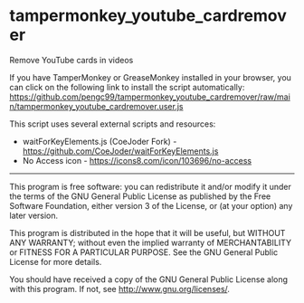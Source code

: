 # tampermonkey_youtube_cardremover
Remove YouTube cards in videos

If you have TamperMonkey or GreaseMonkey installed in your browser, you can click on the following link to install the script automatically:
https://github.com/pengc99/tampermonkey_youtube_cardremover/raw/main/tampermonkey_youtube_cardremover.user.js

This script uses several external scripts and resources:
* waitForKeyElements.js (CoeJoder Fork) - https://github.com/CoeJoder/waitForKeyElements.js
* No Access icon - https://icons8.com/icon/103696/no-access

***

This program is free software: you can redistribute it and/or modify it under the terms of the GNU General Public License as published by the Free Software Foundation, either version 3 of the License, or (at your option) any later version.

This program is distributed in the hope that it will be useful, but WITHOUT ANY WARRANTY; without even the implied warranty of MERCHANTABILITY or FITNESS FOR A PARTICULAR PURPOSE. See the GNU General Public License for more details.

You should have received a copy of the GNU General Public License along with this program. If not, see http://www.gnu.org/licenses/.
